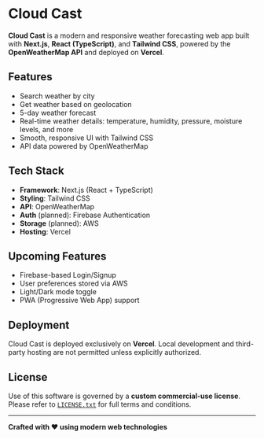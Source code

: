 # Cloud Cast

**Cloud Cast** is a modern and responsive weather forecasting web app built with **Next.js**, **React (TypeScript)**, and **Tailwind CSS**, powered by the **OpenWeatherMap API** and deployed on **Vercel**.

##  Features

- Search weather by city
- Get weather based on geolocation
- 5-day weather forecast
- Real-time weather details: temperature, humidity, pressure, moisture levels, and more
- Smooth, responsive UI with Tailwind CSS
- API data powered by OpenWeatherMap

## Tech Stack

- **Framework**: Next.js (React + TypeScript)
- **Styling**: Tailwind CSS
- **API**: OpenWeatherMap
- **Auth** (planned): Firebase Authentication
- **Storage** (planned): AWS
- **Hosting**: Vercel

## Upcoming Features

- Firebase-based Login/Signup
- User preferences stored via AWS
- Light/Dark mode toggle
- PWA (Progressive Web App) support

## Deployment

Cloud Cast is deployed exclusively on **Vercel**.
Local development and third-party hosting are not permitted unless explicitly authorized.

## License

Use of this software is governed by a **custom commercial-use license**.
Please refer to [`LICENSE.txt`](./LICENSE.txt) for full terms and conditions.

---

**Crafted with ❤️ using modern web technologies**
